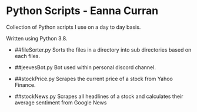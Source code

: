 # Python Scripts - Eanna Curran

Collection of Python scripts I use on a day to day basis.

Written using Python 3.8.

- ##fileSorter.py
    Sorts the files in a directory into sub directories based on each files.
    
-  ##jeevesBot.py
    Bot used within personal discord channel.
    
-  ##stockPrice.py
    Scrapes the current price of a stock from Yahoo Finance.
    
- ##stockNews.py
    Scrapes all headlines of a stock and calculates their average sentiment from Google News
    
    
    
